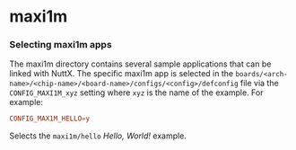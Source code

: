 # maxi1m

### Selecting maxi1m apps

The maxi1m directory contains several sample applications that can be linked
with NuttX. The specific maxi1m app is selected in the
`boards/<arch-name>/<chip-name>/<board-name>/configs/<config>/defconfig` file
via the `CONFIG_MAXI1M_xyz` setting where `xyz` is the name of the example.
For example:

```conf
CONFIG_MAX1M_HELLO=y
```

Selects the `maxi1m/hello` _Hello, World!_ example.

